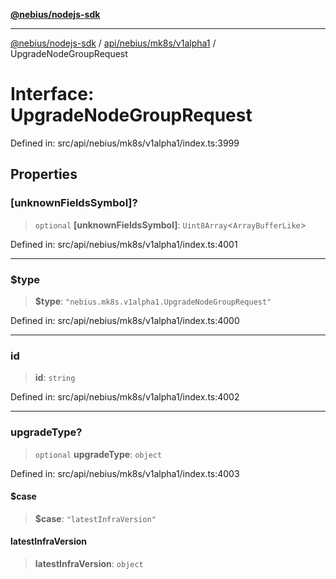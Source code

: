 [**@nebius/nodejs-sdk**](../../../../../README.md)

---

[@nebius/nodejs-sdk](../../../../../README.md) / [api/nebius/mk8s/v1alpha1](../README.md) / UpgradeNodeGroupRequest

# Interface: UpgradeNodeGroupRequest

Defined in: src/api/nebius/mk8s/v1alpha1/index.ts:3999

## Properties

### \[unknownFieldsSymbol\]?

> `optional` **\[unknownFieldsSymbol\]**: `Uint8Array`\<`ArrayBufferLike`\>

Defined in: src/api/nebius/mk8s/v1alpha1/index.ts:4001

---

### $type

> **$type**: `"nebius.mk8s.v1alpha1.UpgradeNodeGroupRequest"`

Defined in: src/api/nebius/mk8s/v1alpha1/index.ts:4000

---

### id

> **id**: `string`

Defined in: src/api/nebius/mk8s/v1alpha1/index.ts:4002

---

### upgradeType?

> `optional` **upgradeType**: `object`

Defined in: src/api/nebius/mk8s/v1alpha1/index.ts:4003

#### $case

> **$case**: `"latestInfraVersion"`

#### latestInfraVersion

> **latestInfraVersion**: `object`

